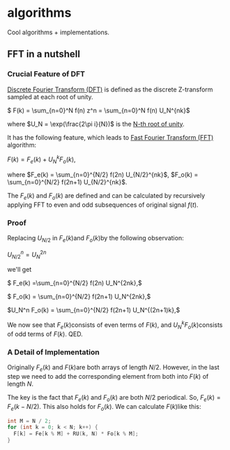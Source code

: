 # algorithms
Cool algorithms + implementations.

## FFT in a nutshell
### Crucial Feature of DFT
[Discrete Fourier Transform (DFT)](https://en.wikipedia.org/wiki/Discrete_Fourier_transform) is defined as the discrete Z-transform sampled at each root of unity.

$ F(k) = \sum_{n=0}^N f(n) z^n =  \sum_{n=0}^N f(n) U_N^{nk}​$

where $U_N = \exp(\frac{2\pi i}{N})$ is the [N-th root of unity](https://en.wikipedia.org/wiki/Root_of_unity).

It has the following feature, which leads to [Fast Fourier Transform (FFT)](https://en.wikipedia.org/wiki/Fast_Fourier_transform) algorithm:

$F(k) = F_e(k) + U_N^k F_o(k),​$

where $F_e(k) = \sum_{n=0}^{N/2} f(2n) U_{N/2}^{nk}$, $F_o(k) = \sum_{n=0}^{N/2} f(2n+1) U_{N/2}^{nk}$.

The $F_e(k)$ and $F_o(k)$ are defined and can be calculated by recursively applying FFT to even and odd subsequences of original signal $f(t)​$.

### Proof
Replacing $U_{N/2}​$ in $F_e(k)​$ and $F_o(k)​$ by the following observation:

$U_{N/2}^n = U_N^{2n}$

we'll get

$ F_e(k) =\sum_{n=0}^{N/2} f(2n) U_N^{2nk},$

$ F_o(k) = \sum_{n=0}^{N/2} f(2n+1) U_N^{2nk},$

$U_N^n F_o(k) = \sum_{n=0}^{N/2} f(2n+1) U_N^{(2n+1)k},​$

We now see that $F_e(k)​$ consists of even terms of $F(k)​$, and $U_N^kF_o(k)​$ consists of odd terms of $F(k)​$. QED.

### A Detail of Implementation
Originally $F_e(k)$ and  $ F(k)$are both arrays of length $N/2$. However, in the last step we need to add the corresponding element from both into $F(k)$ of length $N$.

The key is the fact that $F_e(k)$ and $F_o(k)$ are both $N/2$ periodical. So, $F_e(k) = F_e(k - N/2)$. This also holds for $F_o(k)$.
We can calculate $F(k)​$ like this:

```cpp
int M = N / 2;
for (int k = 0; k < N; k++) {
  F[k] = Fe[k % M] + RU(k, N) * Fo[k % M];
}
```
